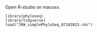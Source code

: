 Open R-studio on macosx.
```
library(phyloseq)
library(tidyverse)
load("JRW_simplePhyloSeq_07102023.rds")
```
